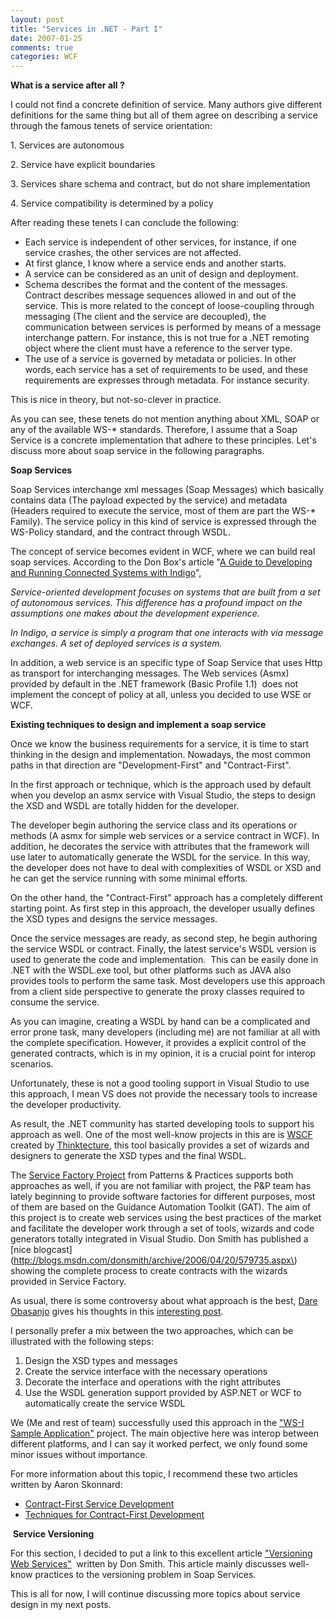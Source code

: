 ```yaml
---
layout: post
title: "Services in .NET - Part I"
date: 2007-01-25
comments: true
categories: WCF
---
```


**What is a service after all ?**

I could not find a concrete definition of service. Many authors give
different definitions for the same thing but all of them agree on
describing a service through the famous tenets of service orientation:

​1. Services are autonomous

​2. Service have explicit boundaries

​3. Services share schema and contract, but do not share implementation

​4. Service compatibility is determined by a policy

After reading these tenets I can conclude the following:

-   Each service is independent of other services, for instance, if one
    service crashes, the other services are not affected.
-   At first glance, I know where a service ends and another starts.
-   A service can be considered as an unit of design and deployment.
-   Schema describes the format and the content of the messages.
    Contract describes message sequences allowed in and out of the
    service. This is more related to the concept of loose-coupling
    through messaging (The client and the service are decoupled), the
    communication between services is performed by means of a message
    interchange pattern. For instance, this is not true for a .NET
    remoting object where the client must have a reference to the server
    type.
-   The use of a service is governed by metadata or policies. In other
    words, each service has a set of requirements to be used, and these
    requirements are expresses through metadata. For instance security.

This is nice in theory, but not-so-clever in practice.

As you can see, these tenets do not mention anything about XML, SOAP or
any of the available WS-\* standards. Therefore, I assume that a Soap
Service is a concrete implementation that adhere to these principles.
Let's discuss more about soap service in the following paragraphs.

**Soap Services**

Soap Services interchange xml messages (Soap Messages) which basically
contains data (The payload expected by the service) and metadata
(Headers required to execute the service, most of them are part the
WS-\* Family). The service policy in this kind of service is expressed
through the WS-Policy standard, and the contract through WSDL.

The concept of service becomes evident in WCF, where we can build real
soap services. According to the Don Box's article "[A Guide to
Developing and Running Connected Systems with
Indigo](http://msdn.microsoft.com/msdnmag/issues/04/01/indigo/default.aspx#S3)",  

*Service-oriented development focuses on systems that are built from a
set of autonomous services. This difference has a profound impact on the
assumptions one makes about the development experience.*

*In Indigo, a service is simply a program that one interacts with via
message exchanges. A set of deployed services is a system.*

In addition, a web service is an specific type of Soap Service that uses
Http as transport for interchanging messages. The Web services (Asmx)
provided by default in the .NET framework (Basic Profile 1.1)  does not
implement the concept of policy at all, unless you decided to use WSE or
WCF.

**Existing techniques to design and implement a soap service**

Once we know the business requirements for a service, it is time to
start thinking in the design and implementation. Nowadays, the most
common paths in that direction are "Development-First" and
"Contract-First".

In the first approach or technique, which is the approach used by
default when you develop an asmx service with Visual Studio, the steps
to design the XSD and WSDL are totally hidden for the developer.

The developer begin authoring the service class and its operations or
methods (A asmx for simple web services or a service contract in WCF).
In addition, he decorates the service with attributes that the framework
will use later to automatically generate the WSDL for the service. In
this way, the developer does not have to deal with complexities of WSDL
or XSD and he can get the service running with some minimal efforts.  

On the other hand, the "Contract-First" approach has a completely
different starting point. As first step in this approach, the developer
usually defines the XSD types and designs the service messages.  

Once the service messages are ready, as second step, he begin authoring
the service WSDL or contract. Finally, the latest service's WSDL version
is used to generate the code and implementation.  This can be easily
done in .NET with the WSDL.exe tool, but other platforms such as JAVA
also provides tools to perform the same task. Most developers use this
approach from a client side perspective to generate the proxy classes
required to consume the service.

As you can imagine, creating a WSDL by hand can be a complicated and
error prone task, many developers (including me) are not familiar at all
with the complete specification. However, it provides a explicit control
of the generated contracts, which is in my opinion, it is a crucial
point for interop scenarios.

Unfortunately, these is not a good tooling support in Visual Studio to
use this approach, I mean VS does not provide the necessary tools
to increase the developer productivity.

As result, the .NET community has started developing tools to support
his approach as well. One of the most well-know projects in this are is
[WSCF](http://www.thinktecture.com/Resources/Software/WSContractFirst/default.html)
created by [Thinktecture](http://www.thinktecture.com), this tool
basically provides a set of wizards and designers to generate the XSD
types and the final WSDL.

The [Service Factory Project](http://msdn.microsoft.com/servicefactory)
from Patterns & Practices supports both approaches as well, if you are
not familiar with project, the P&P team has lately beginning to provide
software factories for different purposes, most of them are based on the
Guidance Automation Toolkit (GAT). The aim of this project is to create
web services using the best practices of the market and facilitate the
developer work through a set of tools, wizards and code generators
totally integrated in Visual Studio. Don Smith has published a [nice
blogcast](http://blogs.msdn.com/donsmith/archive/2006/04/20/579735.aspx\)
showing the complete process to create contracts with the wizards
provided in Service Factory.

As usual, there is some controversy about what approach is the
best, [Dare Obasanjo](http://www.25hoursaday.com) gives his thoughts in
this [interesting
post](http://www.25hoursaday.com/weblog/PermaLink.aspx?guid=e1ab8978-f0a9-4913-bee3-badc1cbefbe5).

I personally prefer a mix between the two approaches, which can be
illustrated with the following steps:

1.  Design the XSD types and messages
2.  Create the service interface with the necessary operations
3.  Decorate the interface and operations with the right attributes
4.  Use the WSDL generation support provided by ASP.NET or WCF to
    automatically create the service WSDL

We (Me and rest of team) successfully used this approach in the ["WS-I
Sample Application"](http://practices.gotdotnet.com/wsibsp) project. The
main objective here was interop between different platforms, and I can
say it worked perfect, we only found some minor issues without
importance.

For more information about this topic, I recommend these two articles
written by Aaron Skonnard:

-   [Contract-First Service
    Development](http://msdn.microsoft.com/msdnmag/issues/05/05/ServiceStation/#S3)
-   [Techniques for Contract-First
    Development](http://msdn.microsoft.com/msdnmag/issues/05/06/ServiceStation/)

 **Service Versioning**

For this section, I decided to put a link to this excellent article
["Versioning Web
Services"](http://blogs.msdn.com/donsmith/pages/VersioningWebServices.aspx)
 written by Don Smith. This article mainly discusses well-know practices
to the versioning problem in Soap Services.

This is all for now, I will continue discussing more topics about
service design in my next posts.


